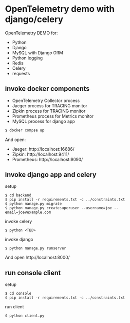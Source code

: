 # OpenTelemetry demo with django/celery

OpenTelemetry DEMO for:

* Python
* Django
* MySQL with Django ORM
* Python logging
* Redis
* Celery
* requests

## invoke docker components

* OpenTelemetry Collector process
* Jaeger process for TRACING monitor
* Zipkin process for TRACING monitor
* Prometheus process for Metrics monitor
* MySQL process for django app

```bash
$ docker compse up
```

And open:

- Jaeger: http://localhost:16686/
- Zipkin: http://localhost:9411/
- Prometheus: http://localhost:9090/

## invoke django app and celery

setup

```console
$ cd backend
$ pip install -r requirements.txt -c ../constraints.txt
$ python manage.py migrate
$ python manage.py createsuperuser --username=joe --email=joe@example.com
```

invoke celery
```console
$ python <TBD>
```

invoke django
```console
$ python manage.py runserver
```

And open http://localhost:8000/

## run console client

setup

```console
$ cd console
$ pip install -r requirements.txt -c ../constraints.txt
```

run client
```console
$ python client.py
```
